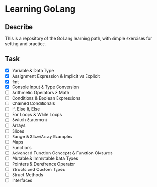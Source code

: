 # Learning GoLang

## Describe

This is a repository of the GoLang learning path, with simple exercises for setting and practice.

## Task

- [X] Variable & Data Type
- [X] Assignment Expression & Implicit vs Explicit
- [X] fmt
- [X] Console Input & Type Conversion
- [ ] Arithmetic Operators & Math
- [ ] Conditions & Boolean Expressions
- [ ] Chained Conditionals
- [ ] If, Else If, Else
- [ ] For Loops & While Loops
- [ ] Switch Statement
- [ ] Arrays
- [ ] Slices
- [ ] Range & Slice/Array Examples
- [ ] Maps
- [ ] Functions
- [ ] Advanced Function Concepts & Function Closures
- [ ] Mutable & Immutable Data Types
- [ ] Pointers & Derefrence Operator
- [ ] Structs and Custom Types
- [ ] Struct Methods
- [ ] Interfaces
